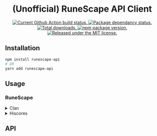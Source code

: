 <h1 align="center">
  (Unofficial) RuneScape API Client
</h1>

<p align="center">
  <a href="https://github.com/pqt/runescape-api/actions?workflow=status">
    <img src="https://github.com/pqt/runescape-api/workflows/status/badge.svg?color=005cc5" alt="Current Github Action build status." />
  </a>
  <a href="https://www.npmjs.org/package/runescape-api">
    <img src="https://img.shields.io/librariesio/release/npm/runescape-api" alt="Package dependancy status." />
  </a>
  <a href="https://www.npmjs.org/package/runescape-api">
    <img src="https://img.shields.io/npm/dt/runescape-api?color=005cc5" alt="Total downloads." />
  </a>
  <a href="https://www.npmjs.org/package/runescape-api">
    <img src="https://img.shields.io/npm/v/runescape-api.svg?color=005cc5" alt="npm package version." />
  </a>
  <a href="https://github.com/pqt/runescape-api/blob/master/LICENSE">
    <img src="https://img.shields.io/badge/license-MIT-blue.svg?color=005cc5" alt="Released under the MIT license." />
  </a>
</p>

## Installation

```bash
npm install runescape-api
# OR
yarn add runescape-api
```

## Usage

### RuneScape

<details>
  <summary>Clan</summary>

**Members**

```js
const { clan } = require("runescape-api")

clan.members("Royal 58").then(members => {
  console.log(members)
})
```

</details>

<details>
  <summary>Hiscores</summary>

**Player**

```js
const { hiscores } = require("runescape-api")

hiscores.player("Zezima").then(zezima => {
  console.log(zezima)

  /**
   * Player {
   *   name: 'Zezima',
   *   activities: {
   *     bounty_hunters: { rank: -1, count: -1 },
   *     bh_rogues: { rank: -1, count: -1 },
   *     dominion_tower: { rank: 131, count: 26444969 },
   *     the_crucible: { rank: -1, count: -1 },
   *     castle_wars_games: { rank: -1, count: -1 },
   *     ba_attackers: { rank: 2534, count: 4285 },
   *     ba_defenders: { rank: 2358, count: 4161 },
   *     ba_collectors: { rank: 1737, count: 4354 },
   *     ba_healers: { rank: 3085, count: 4405 },
   *     duel_tournament: { rank: 1070, count: 1944 },
   *     mobilising_armies: { rank: 382, count: 552 },
   *     conquest: { rank: 19118, count: 1258 },
   *     fist_of_guthix: { rank: -1, count: -1 },
   *     gg_resource_race: { rank: 5791, count: 631 },
   *     gg_athletics: { rank: 18337, count: 605 },
   *     we2_armadyl_lifetime_contribution: { rank: 36444, count: 563812 },
   *     we2_bandos_lifetime_contribution: { rank: -1, count: -1 },
   *     we2_armadyl_pvp_kills: { rank: -1, count: -1 },
   *     we2_bandos_pvp_kills: { rank: -1, count: -1 },
   *     heist_guard_level: { rank: -1, count: -1 },
   *     heist_robber_level: { rank: -1, count: -1 },
   *     cfp_5_game_average: { rank: 569, count: 169 },
   *     af15_cow_tipping: { rank: -1, count: -1 },
   *     af15_rats_killed_after_the_miniquest: { rank: -1, count: -1 },
   *     runescore: { rank: 1051, count: 21045 },
   *     clue_scrolls_easy: { rank: 237, count: 968 },
   *     clue_scrolls_medium: { rank: 43681, count: 7 },
   *     clue_scrolls_hard: { rank: 44947, count: 77 },
   *     clue_scrolls_elite: { rank: 38877, count: 68 },
   *     clue_scrolls_master: { rank: 27320, count: 12 }
   *   },
   *   skills: {
   *     overall: { rank: 50, level: 2778, experience: 5400000000 },
   *     attack: { rank: 468, level: 99, experience: 200000000 },
   *     defence: { rank: 898, level: 99, experience: 200000000 },
   *     strength: { rank: 476, level: 99, experience: 200000000 },
   *     hitpoints: { rank: 391, level: 99, experience: 200000000 },
   *     ranged: { rank: 669, level: 99, experience: 200000000 },
   *     prayer: { rank: 239, level: 99, experience: 200000000 },
   *     magic: { rank: 583, level: 99, experience: 200000000 },
   *     cooking: { rank: 4, level: 99, experience: 200000000 },
   *     woodcutting: { rank: 217, level: 99, experience: 200000000 },
   *     fletching: { rank: 81, level: 99, experience: 200000000 },
   *     fishing: { rank: 460, level: 99, experience: 200000000 },
   *     firemaking: { rank: 249, level: 99, experience: 200000000 },
   *     crafting: { rank: 220, level: 99, experience: 200000000 },
   *     smithing: { rank: 253, level: 99, experience: 200000000 },
   *     mining: { rank: 421, level: 99, experience: 200000000 },
   *     herblore: { rank: 358, level: 120, experience: 200000000 },
   *     agility: { rank: 135, level: 99, experience: 200000000 },
   *     thieving: { rank: 3, level: 99, experience: 200000000 },
   *     slayer: { rank: 407, level: 120, experience: 200000000 },
   *     farming: { rank: 362, level: 120, experience: 200000000 },
   *     runecrafting: { rank: 183, level: 99, experience: 200000000 },
   *     hunter: { rank: 207, level: 99, experience: 200000000 },
   *     construction: { rank: 192, level: 99, experience: 200000000 },
   *     summoning: { rank: 175, level: 99, experience: 200000000 },
   *     dungeoneering: { rank: 640, level: 120, experience: 200000000 },
   *     divination: { rank: 178, level: 99, experience: 200000000 },
   *     invention: { rank: 166, level: 120, experience: 200000000 }
   *   }
   * }
   */
})
```

**Avatar**

```js
const { hiscores } = require("runescape-api")

hiscores.avatar("Paqt").then(avatar => {
  console.log(avatar)

  /**
   * https://secure.runescape.com/m=avatar-rs/avatar.png?id=25260020
   */
})
```

</details>

## API
